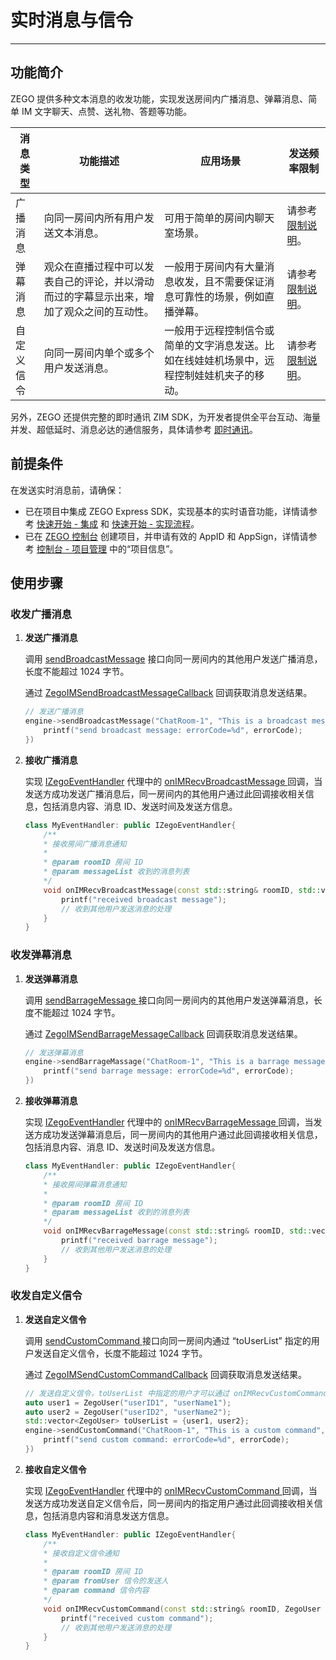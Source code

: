 # 实时消息与信令


- - -

## 功能简介

ZEGO 提供多种文本消息的收发功能，实现发送房间内广播消息、弹幕消息、简单 IM 文字聊天、点赞、送礼物、答题等功能。


| 消息类型 | 功能描述 | 应用场景 | 发送频率限制 |
|-------|--------|--------|--------|
| 广播消息 | 向同一房间内所有用户发送文本消息。 | 可用于简单的房间内聊天室场景。 | 请参考 [限制说明](/live-streaming-uniapp/introduction/restrictions)。 |
| 弹幕消息 | 观众在直播过程中可以发表自己的评论，并以滑动而过的字幕显示出来，增加了观众之间的互动性。 | 一般用于房间内有大量消息收发，且不需要保证消息可靠性的场景，例如直播弹幕。 | 请参考 [限制说明](/live-streaming-uniapp/introduction/restrictions)。|
| 自定义信令 | 向同一房间内单个或多个用户发送消息。 | 一般用于远程控制信令或简单的文字消息发送。比如在线娃娃机场景中，远程控制娃娃机夹子的移动。 | 请参考 [限制说明](/live-streaming-uniapp/introduction/restrictions)。

另外，ZEGO 还提供完整的即时通讯 ZIM SDK，为开发者提供全平台互动、海量并发、超低延时、消息必达的通信服务，具体请参考 [即时通讯](/zim-win/introduction/overview)。



## 前提条件

在发送实时消息前，请确保：

- 已在项目中集成 ZEGO Express SDK，实现基本的实时语音功能，详情请参考 [快速开始 - 集成](https://doc-zh.zego.im/article/17991) 和 [快速开始 - 实现流程](https://doc-zh.zego.im/article/17992)。
- 已在 [ZEGO 控制台](https://console.zego.im) 创建项目，并申请有效的 AppID 和 AppSign，详情请参考 [控制台 - 项目管理](/console/project-info) 中的“项目信息”。


## 使用步骤

### 收发广播消息

1. **发送广播消息**

    调用 [sendBroadcastMessage](https://doc-zh.zego.im/article/api?doc=Express_Video_SDK_API~cpp_ue~class~IZegoExpressEngine#send-broadcast-message) 接口向同一房间内的其他用户发送广播消息，长度不能超过 1024 字节。

    通过 [ZegoIMSendBroadcastMessageCallback](https://doc-zh.zego.im/article/api?doc=Express_Video_SDK_API~cpp_ue~interface~ZegoExpressDefines#zego-im-send-broadcast-message-callback) 回调获取消息发送结果。

    ```cpp
    // 发送广播消息
    engine->sendBroadcastMessage("ChatRoom-1", "This is a broadcast message", [=](/real-time-video-ue-cpp/room/int-errorcode,-unsigned-long-long-messageid){
        printf("send broadcast message: errorCode=%d", errorCode);
    })
    ```
2. **接收广播消息**

    实现 [IZegoEventHandler](https://doc-zh.zego.im/article/api?doc=Express_Video_SDK_API~cpp_ue~class~IZegoEventHandler) 代理中的 [onIMRecvBroadcastMessage ](https://doc-zh.zego.im/article/api?doc=Express_Video_SDK_API~cpp_ue~class~IZegoEventHandler#on-im-recv-broadcast-message) 回调，当发送方成功发送广播消息后，同一房间内的其他用户通过此回调接收相关信息，包括消息内容、消息 ID、发送时间及发送方信息。

    ```cpp
    class MyEventHandler: public IZegoEventHandler{
        /**
        * 接收房间广播消息通知
        *
        * @param roomID 房间 ID
        * @param messageList 收到的消息列表
        */
        void onIMRecvBroadcastMessage(const std::string& roomID, std::vector<ZegoBroadcastMessageInfo> messageList) override {
            printf("received broadcast message");
            // 收到其他用户发送消息的处理
        }
    }
    ```

### 收发弹幕消息

1. **发送弹幕消息**

    调用 [sendBarrageMessage ](https://doc-zh.zego.im/article/api?doc=Express_Video_SDK_API~cpp_ue~class~IZegoExpressEngine#send-barrage-message) 接口向同一房间内的其他用户发送弹幕消息，长度不能超过 1024 字节。

    通过 [ZegoIMSendBarrageMessageCallback](https://doc-zh.zego.im/article/api?doc=Express_Video_SDK_API~cpp_ue~interface~ZegoExpressDefines#zego-im-send-broadcast-message-callback) 回调获取消息发送结果。

    ```cpp
    // 发送弹幕消息
    engine->sendBarrageMassage("ChatRoom-1", "This is a barrage message", [=](/real-time-video-ue-cpp/room/int-errorcode,-std::string-messageid){
        printf("send barrage message: errorCode=%d", errorCode);
    })
    ```
2. **接收弹幕消息**

    实现 [IZegoEventHandler](https://doc-zh.zego.im/article/api?doc=Express_Video_SDK_API~cpp_ue~class~IZegoEventHandler) 代理中的 [onIMRecvBarrageMessage ](https://doc-zh.zego.im/zh/api?doc=Express_Video_SDK_API~CPP_windows~class~zego-express-i-zego-event-handler#on-im-recv-barrage-message) 回调，当发送方成功发送弹幕消息后，同一房间内的其他用户通过此回调接收相关信息，包括消息内容、消息 ID、发送时间及发送方信息。

    ```cpp
    class MyEventHandler: public IZegoEventHandler{
        /**
        * 接收房间弹幕消息通知
        *
        * @param roomID 房间 ID
        * @param messageList 收到的消息列表
        */
        void onIMRecvBarrageMessage(const std::string& roomID, std::vector<ZegoBarrageMessageInfo> messageList) override {
            printf("received barrage message");
            // 收到其他用户发送消息的处理
        }
    }
    ```

### 收发自定义信令

1. **发送自定义信令**

    调用 [sendCustomCommand ](https://doc-zh.zego.im/article/api?doc=Express_Video_SDK_API~cpp_ue~class~IZegoExpressEngine#send-custom-command) 接口向同一房间内通过 “toUserList” 指定的用户发送自定义信令，长度不能超过 1024 字节。

    通过 [ZegoIMSendCustomCommandCallback](https://doc-zh.zego.im/article/api?doc=Express_Video_SDK_API~cpp_ue~interface~ZegoExpressDefines#zego-im-send-custom-command-callback) 回调获取消息发送结果。

    ```cpp
    // 发送自定义信令，toUserList 中指定的用户才可以通过 onIMRecvCustomCommand 收到此信令
    auto user1 = ZegoUser("userID1", "userName1");
    auto user2 = ZegoUser("userID2", "userName2");
    std::vector<ZegoUser> toUserList = {user1, user2};
    engine->sendCustomCommand("ChatRoom-1", "This is a custom command", toUserList, [=](/real-time-video-ue-cpp/room/int-errorcode){
        printf("send custom command: errorCode=%d", errorCode);
    })
    ```

2. **接收自定义信令**

    实现 [IZegoEventHandler](https://doc-zh.zego.im/article/api?doc=Express_Video_SDK_API~cpp_ue~class~IZegoEventHandler) 代理中的 [onIMRecvCustomCommand ](https://doc-zh.zego.im/article/api?doc=Express_Video_SDK_API~cpp_ue~class~IZegoEventHandler#on-im-recv-custom-command) 回调，当发送方成功发送自定义信令后，同一房间内的指定用户通过此回调接收相关信息，包括消息内容和消息发送方信息。

    ```cpp
    class MyEventHandler: public IZegoEventHandler{
        /**
        * 接收自定义信令通知
        *
        * @param roomID 房间 ID
        * @param fromUser 信令的发送人
        * @param command 信令内容
        */
        void onIMRecvCustomCommand(const std::string& roomID, ZegoUser fromUser, const std::string& command) override {
            printf("received custom command");
            // 收到其他用户发送消息的处理
        }
    }
    ```

<Content />

